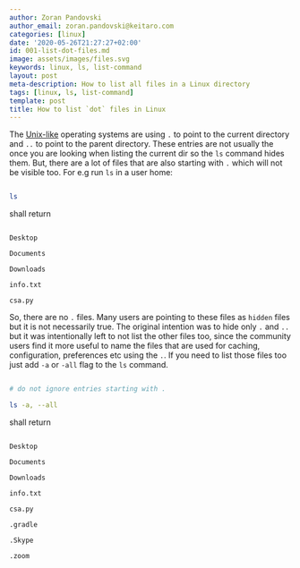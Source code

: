 ```yaml
---
author: Zoran Pandovski
author_email: zoran.pandovski@keitaro.com
categories: [linux]
date: '2020-05-26T21:27:27+02:00'
id: 001-list-dot-files.md
image: assets/images/files.svg
keywords: linux, ls, list-command
layout: post
meta-description: How to list all files in a Linux directory
tags: [linux, ls, list-command]
template: post
title: How to list `dot` files in Linux
---
```




The [Unix-like](https://en.wikipedia.org/wiki/Unix-like) operating systems are using `.` to point to the current directory and `..` to point to the parent directory. These entries are not usually the once you are looking when listing the current dir so the `ls` command hides them. But, there are a lot of files that are also starting with `.` which will not be visible too. For e.g run `ls` in a user home:



```bash

ls

```

shall return



```

Desktop

Documents

Downloads

info.txt

csa.py

```



So, there are no `.` files. Many users are pointing to these files as `hidden` files but it is not necessarily true. The original intention was to hide only `.` and `..` but it was intentionally left to not list the other files too, since the community users find it more useful to name the files that are used for caching, configuration, preferences etc using the `.`. If you need to list those files too just add `-a` or `-all` flag to the `ls` command.



```bash

# do not ignore entries starting with .

ls -a, --all

```



shall return



```

Desktop

Documents

Downloads

info.txt

csa.py

.gradle

.Skype

.zoom

```